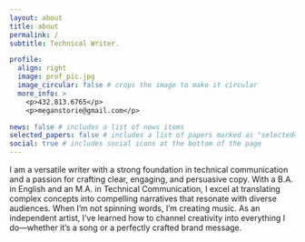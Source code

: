 ```yaml
---
layout: about
title: about
permalink: /
subtitle: Technical Writer.

profile:
  align: right
  image: prof_pic.jpg
  image_circular: false # crops the image to make it circular
  more_info: >
    <p>432.813.6765</p>
    <p>meganstorie@gmail.com</p>

news: false # includes a list of news items
selected_papers: false # includes a list of papers marked as "selected={true}"
social: true # includes social icons at the bottom of the page
---
```


I am a versatile writer with a strong foundation in technical communication and a passion for crafting clear, engaging, and persuasive copy. With a B.A. in English and an M.A. in Technical Communication, I excel at translating complex concepts into compelling narratives that resonate with diverse audiences. When I’m not spinning words, I’m creating music. As an independent artist, I’ve learned how to channel creativity into everything I do—whether it’s a song or a perfectly crafted brand message.
